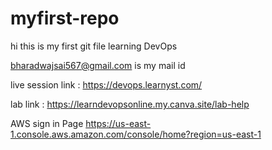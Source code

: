 # myfirst-repo
hi this is my first git file
learning DevOps

bharadwajsai567@gmail.com is my mail id

live session link : https://devops.learnyst.com/

lab link : https://learndevopsonline.my.canva.site/lab-help

 AWS sign in Page	https://us-east-1.console.aws.amazon.com/console/home?region=us-east-1
